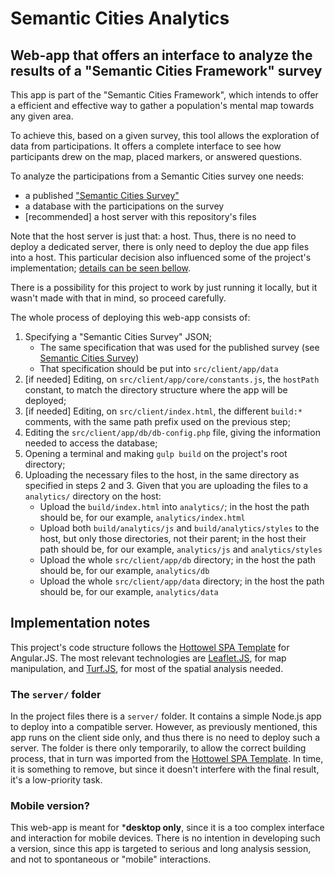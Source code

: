 # Semantic Cities Analytics
Web-app that offers an interface to analyze the results of a "Semantic Cities Framework" survey
--------------

This app is part of the "Semantic Cities Framework", which intends to offer a efficient and effective way to gather a population's mental map towards any given area.

To achieve this, based on a given survey, this tool allows the exploration of data from participations. It offers a complete interface to see how participants drew on the map, placed markers, or answered questions.

To analyze the participations from a Semantic Cities survey one needs:

- a published ["Semantic Cities Survey"](https://github.com/fplgusmao/semanticCitiesSurvey)
- a database with the participations on the survey
- [recommended] a host server with this repository's files

Note that the host server is just that: a host. Thus, there is no need to deploy a dedicated server, there is only need to deploy the due app files into a host. This particular decision also influenced some of the project's implementation; [details can be seen bellow](#implementation-details).

There is a possibility for this project to work by just running it locally, but it wasn't made with that in mind, so proceed carefully.

The whole process of deploying this web-app consists of:

1. Specifying a "Semantic Cities Survey" JSON;
	- The same specification that was used for the published survey (see [Semantic Cities Survey](https://github.com/fplgusmao/semanticCitiesSurvey))
    - That specification should be put into `src/client/app/data`
2. [if needed] Editing, on `src/client/app/core/constants.js`, the `hostPath` constant, to match the directory structure where the app will be deployed;
3. [if needed] Editing, on `src/client/index.html`, the different `build:*` comments, with the same path prefix used on the previous step;
4. Editing the `src/client/app/db/db-config.php` file, giving the information needed to access the database;
5. Opening a terminal and making `gulp build` on the project's root directory;
6. Uploading the necessary files to the host, in the same directory as specified in steps 2 and 3. Given that you are uploading the files to a `analytics/` directory on the host:
    - Upload the `build/index.html` into `analytics/`; in the host the path should be, for our example, `analytics/index.html`
    - Upload both `build/analytics/js` and `build/analytics/styles` to the host, but only those directories, not their parent; in the host their path should be, for our example, `analytics/js` and `analytics/styles`
    - Upload the whole `src/client/app/db` directory; in the host the path should be, for our example, `analytics/db`
    - Upload the whole `src/client/app/data` directory; in the host the path should be, for our example, `analytics/data`

## Implementation notes
This project's code structure follows the [Hottowel SPA Template](https://github.com/johnpapa/generator-hottowel) for Angular.JS. The most relevant technologies are [Leaflet.JS](http://leafletjs.com/), for map manipulation, and [Turf.JS](http://turfjs.org/), for most of the spatial analysis needed.

### The `server/` folder
In the project files there is a `server/` folder. It contains a simple Node.js app to deploy into a compatible server. However, as previously mentioned, this app runs on the client side only, and thus there is no need to deploy such a server. The folder is there only temporarily, to allow the correct building process, that in turn was imported from the [Hottowel SPA Template](https://github.com/johnpapa/generator-hottowel). In time, it is something to remove, but since it doesn't interfere with the final result, it's a low-priority task.

### Mobile version?
This web-app is meant for ***desktop only**, since it is a too complex interface and interaction for mobile devices. There is no intention in developing such a version, since this app is targeted to serious and long analysis session, and not to spontaneous or "mobile" interactions.